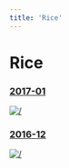 ```yaml
---
title: 'Rice'
---
```


# Rice

### [2017-01](/pages/rice/2017-01)

[![/](https://i.imgur.com/WBJKH9S.jpg)](/pages/rice/2017-01)


### [2016-12](/pages/rice/2016-12)

[![/](https://i.imgur.com/YE8OqmC.jpg)](/pages/rice/2016-12)
